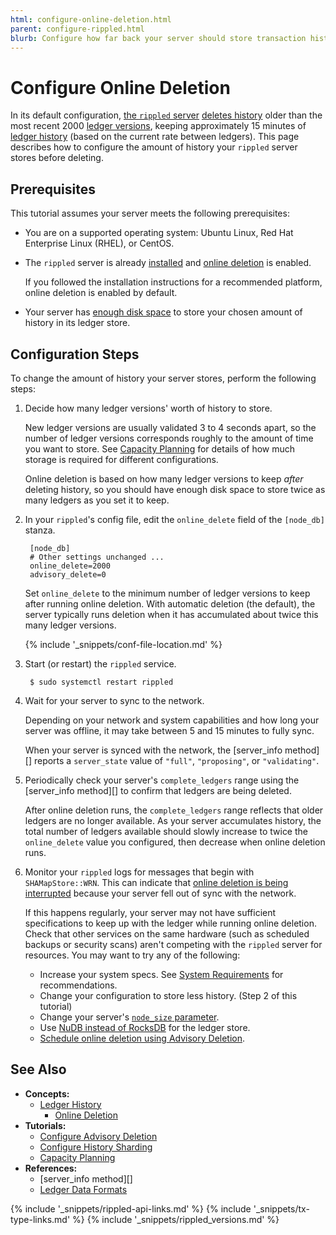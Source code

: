 ```yaml
---
html: configure-online-deletion.html
parent: configure-rippled.html
blurb: Configure how far back your server should store transaction history.
---
```

# Configure Online Deletion

In its default configuration, [the `rippled` server](the-rippled-server.html) [deletes history](online-deletion.html) older than the most recent 2000 [ledger versions](ledgers.html), keeping approximately 15 minutes of [ledger history](ledger-history.html) (based on the current rate between ledgers). This page describes how to configure the amount of history your `rippled` server stores before deleting.

## Prerequisites

This tutorial assumes your server meets the following prerequisites:

- You are on a supported operating system: Ubuntu Linux, Red Hat Enterprise Linux (RHEL), or CentOS.

- The `rippled` server is already [installed](install-rippled.html) and [online deletion](online-deletion.html) is enabled.

    If you followed the installation instructions for a recommended platform, online deletion is enabled by default.

- Your server has [enough disk space](capacity-planning.html#disk-space) to store your chosen amount of history in its ledger store.


## Configuration Steps

To change the amount of history your server stores, perform the following steps:

1. Decide how many ledger versions' worth of history to store.

    New ledger versions are usually validated 3 to 4 seconds apart, so the number of ledger versions corresponds roughly to the amount of time you want to store. See [Capacity Planning](capacity-planning.html) for details of how much storage is required for different configurations.

    Online deletion is based on how many ledger versions to keep _after_ deleting history, so you should have enough disk space to store twice as many ledgers as you set it to keep.

0. In your `rippled`'s config file, edit the `online_delete` field of the `[node_db]` stanza.

        [node_db]
        # Other settings unchanged ...
      	online_delete=2000
      	advisory_delete=0

    Set `online_delete` to the minimum number of ledger versions to keep after running online deletion. With automatic deletion (the default), the server typically runs deletion when it has accumulated about twice this many ledger versions.

    {% include '_snippets/conf-file-location.md' %}<!--_ -->

0. Start (or restart) the `rippled` service.

        $ sudo systemctl restart rippled

0. Wait for your server to sync to the network.

    Depending on your network and system capabilities and how long your server was offline, it may take between 5 and 15 minutes to fully sync.

    When your server is synced with the network, the [server_info method][] reports a `server_state` value of `"full"`, `"proposing"`, or `"validating"`.

0. Periodically check your server's `complete_ledgers` range using the [server_info method][] to confirm that ledgers are being deleted.

    After online deletion runs, the `complete_ledgers` range reflects that older ledgers are no longer available. As your server accumulates history, the total number of ledgers available should slowly increase to twice the `online_delete` value you configured, then decrease when online deletion runs.

0. Monitor your `rippled` logs for messages that begin with `SHAMapStore::WRN`. This can indicate that [online deletion is being interrupted](online-deletion.html#interrupting-online-deletion) because your server fell out of sync with the network.

    If this happens regularly, your server may not have sufficient specifications to keep up with the ledger while running online deletion. Check that other services on the same hardware (such as scheduled backups or security scans) aren't competing with the `rippled` server for resources. You may want to try any of the following:

    - Increase your system specs. See [System Requirements](system-requirements.html) for recommendations.
    - Change your configuration to store less history. (Step 2 of this tutorial)
    - Change your server's [`node_size` parameter](capacity-planning.html).
    - Use [NuDB instead of RocksDB](capacity-planning.html) for the ledger store.
    - [Schedule online deletion using Advisory Deletion](configure-advisory-deletion.html).


## See Also

- **Concepts:**
    - [Ledger History](ledger-history.html)
        - [Online Deletion](online-deletion.html)
- **Tutorials:**
    - [Configure Advisory Deletion](configure-advisory-deletion.html)
    - [Configure History Sharding](configure-history-sharding.html)
    - [Capacity Planning](capacity-planning.html)
- **References:**
    - [server_info method][]
    - [Ledger Data Formats](ledger-data-formats.html)



<!--{# common link defs #}-->
{% include '_snippets/rippled-api-links.md' %}
{% include '_snippets/tx-type-links.md' %}
{% include '_snippets/rippled_versions.md' %}
